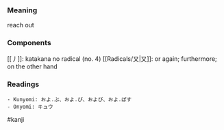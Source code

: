 ### Meaning

reach out

### Components

[[丿]]: katakana no radical (no. 4) [[Radicals/又|又]]: or again; furthermore; on the other hand

### Readings

```
- Kunyomi: およ.ぶ、およ.び、および、およ.ぼす
- Onyomi: キュウ
```

#kanji